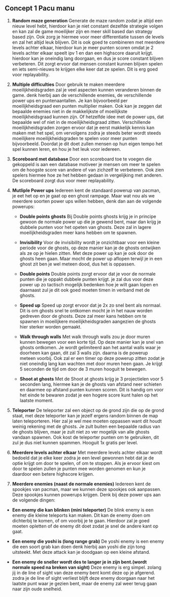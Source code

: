 ## Concept 1 Pacu manu

1. **Random maze generation**
Generate de maze random zodat je altijd een nieuw level hebt, hierdoor kan je niet constant dezelfde strategie volgen en kan zal de game moeilijker zijn en meer skill based dan strategy based zijn. Ook zorg je hiermee voor meer differentiatie tussen de levels en zal het altijd leuk blijven. Dit is ook goed te combineren met meerdere levels achter elkaar, hierdoor kun je meer punten scoren omdat je 2 levels achter elkaar speelt ipv 1 en dan een highscore daaruit krijgt. hierdoor kan je oneindig lang doorgaan, en dus je score constant blijven verbeteren. Dit zorgt ervoor dat mensen constant kunnen blijven spelen en iets semi-nieuws te krijgen elke keer dat ze spelen. Dit is erg goed voor replayability.

2. **Multiple difficulties**
Door gebruik te maken meerdere moeilijkheidsgraden zal je veel aspecten kunnen 	veranderen binnen de game. denk hierbij aan de verschillende enemies, de verschillende power ups en puntenaantallen. Je kan bijvoorbeeld per		moeilijkheidsgraad een punten multiplier maken. Ook kan je zeggen dat bepaalde 	enemies niet in de makkelijkste of moeilijkste moeilijkheidsgraad kunnen zijn. Of hetzelfde idee met de power ups, dat bepaalde wel of niet in de moeilijkheidsgraad zitten. Verschillende moeilijkheidsgraden zorgen ervoor dat je eerst makkelijk kennis 	kan maken met het spel, om vervolgens zodra je steeds beter wordt steeds moeilijkere moeilijkheidsgraden te spelen voor meer punten bijvoorbeeld. Doordat je dit doet zullen mensen op hun eigen tempo het spel kunnen leren, en hou je het leuk voor iedereen.


3. **Scoreboard met database**
   Door een scoreboard toe te voegen die gekoppeld is aan een database motiveer je mensen om meer te spelen om de hoogste score van andere of van zichzelf te verbeteren. Ook zien spelers hiermee hoe ze het hebben gedaan in vergelijking met anderen. De scoreboard zorgt dus voor meer replayability.
   
4. **Mutliple Power ups**
   Iedereen kent de standaard powerup van pacman, je eet het op en je gaat op een ghost rampage. Maar wat nou als we meerdere soorten power ups willen hebben, denk dan aan de volgende powerups:

   - **Double points ghosts**
    Bij Double points ghosts krijg je in principe gewoon de normale power up die je gewend bent, maar dan krijg je dubbele punten voor het opeten van ghosts. Deze zal in lagere moeilijkheidsgraden meer kans hebben om te spawnen.

   - **Invisibility**
    Voor de invisibility wordt je onzichtbaar voor een kleine periode voor de ghosts, op deze manier kan je de ghosts ontwijken als ze op je hielen zitten. Met deze power up kan je ook door de ghosts heen gaan. Maar mocht de power up aflopen terwijl je in een ghost zit ben je wel meteen dood, dus het is oppassen.

   - **Double points**
    Double points zorgt ervoor dat je voor de normale punten die je oppakt dubbele punten krijgt. je zal dus voor deze power up zo tactisch mogelijk bedenken hoe je wilt gaan lopen en daarnaast zul je dit ook goed moeten timen in verband met de ghosts.

   - **Speed up**
    Speed up zorgt ervoor dat je 2x zo snel bent als normaal. Dit is om ghosts snel te ontkomen mocht je in het nauw worden gedreven door de ghosts. Deze zal meer kans hebben om te spawnen in moeilijkere moeilijkheidsgraden aangezien de ghosts hier sterker worden gemaakt.

   - **Walk through walls**
    Met walk through walls zou je door muren kunnen bewegen voor een korte tijd. Op deze manier kan je snel van ghosts ontkomen. Je wordt gelimiteerd aan het aantal walls waar je doorheen kan gaan, dit zal 3 walls zijn. daarna is de powerup meteen voorbij. Ook zal er een timer op deze powerup zitten zodat je niet oneindig lang kan wachten met door muren heen gaan. Je krijgt 5 seconden de tijd om door de 3 muren hooguit te bewegen.

   - **Shoot at ghosts**
    Met de Shoot at ghosts krijg je 3 projectielen voor 5 seconden lang, hiermee kan je de ghosts van afstand neer schieten en daarmee op afstand punten kunnen scoren. Dit is handig om voor het einde te bewaren zodat je een hogere score kunt halen op het laatste moment.

  5. **Teleporter**
    De teleporter zal een object op de grond zijn die op de grond staat, met deze teleporter kan je jezelf ergens random binnen de map laten teleporteren. Hier zal je wel mee moeten oppassen want dit houdt weinig rekening met de ghosts. Je zult buiten een bepaalde radius van de ghosts blijven, maar je zult niet zo ver mogelijk van alle ghosts vandaan spawnen. Ook kost de teleporter punten om te gebruiken, dit zul je dus niet kunnen spammen. Hooguit 1x gratis per level.

  6. **Meerdere levels achter elkaar**
    Met meerdere levels achter elkaar wordt bedoeld dat je elke keer zodra je een level gewonnen hebt dat je de optie krijgt om door te spelen, of om te stoppen. Als je ervoor kiest om door te spelen zullen je punten mee worden genomen en kun je daardoor een betere highscore krijgen.

  7. **Meerdere enemies (naast de normale enemies)**
    Iedereen kent de spookjes van pacman, maar we kunnen deze spookjes ook aanpassen. Deze spookjes kunnen powerups krijgen. Denk bij deze power ups aan de volgende dingen:

  - **Een enemy die kan blinken (mini teleporter)**
    De blink enemy is een enemy die kleine teleports kan maken. Dit kan de enemy doen om dichterbij te komen, of om voorbij je te gaan. Hierdoor zal je goed moeten opletten of de enemy dit doet zodat je snel de andere kant op gaat.

  - **Een enemy die yoshi is (long range grab)**
    De yoshi enemy is een enemy die een soort grab kan doen denk hierbij aan yoshi die zijn tong uitsteekt. Met deze attack kan je doodgaan op een kleine afstand.

  - **Een enemy de sneller wordt des te langer je in zijn bent.(wordt normale speed na breken van sight)**
    Deze enemy is erg simpel. zolang jij in de line of sight van deze enemy bent komt deze op je afgerend. zodra je de line of sight verliest blijft deze enemy doorgaan naar het laatste punt waar je gezien bent, maar de enemy zal weer terug gaan naar zijn oude snelheid.
